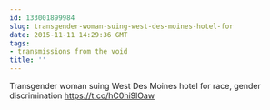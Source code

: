 ```yaml
---
id: 133001899984
slug: transgender-woman-suing-west-des-moines-hotel-for
date: 2015-11-11 14:29:36 GMT
tags:
- transmissions from the void
title: ''
---
```

Transgender woman suing West Des Moines hotel for race, gender discrimination https://t.co/hC0hi9lOaw